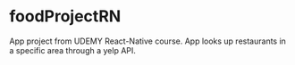 # foodProjectRN
App project from UDEMY React-Native course. App looks up restaurants in a specific area through a yelp API. 
